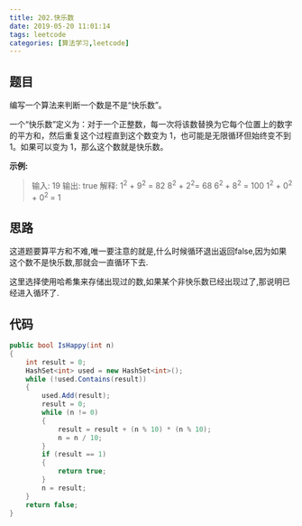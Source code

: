 ```yaml
---
title: 202.快乐数
date: 2019-05-20 11:01:14
tags: leetcode
categories: [算法学习,leetcode]
---
```

## 题目

编写一个算法来判断一个数是不是“快乐数”。

一个“快乐数”定义为：对于一个正整数，每一次将该数替换为它每个位置上的数字的平方和，然后重复这个过程直到这个数变为 1，也可能是无限循环但始终变不到 1。如果可以变为 1，那么这个数就是快乐数。

**示例:** 

> 输入: 19
> 输出: true
> 解释: 
> 1<sup>2</sup> + 9<sup>2</sup> = 82
> 8<sup>2</sup> + 2<sup>2</sup>= 68
> 6<sup>2 </sup>+ 8<sup>2</sup> = 100
> 1<sup>2</sup> + 0<sup>2</sup> + 0<sup>2 </sup>= 1

<!-- more -->

## 思路

这道题要算平方和不难,唯一要注意的就是,什么时候循环退出返回false,因为如果这个数不是快乐数,那就会一直循环下去.

这里选择使用哈希集来存储出现过的数,如果某个非快乐数已经出现过了,那说明已经进入循环了.

## 代码
```c#
public bool IsHappy(int n)
{
    int result = 0;
    HashSet<int> used = new HashSet<int>();
    while (!used.Contains(result))
    {
        used.Add(result);
        result = 0;
        while (n != 0)
        {
            result = result + (n % 10) * (n % 10);
            n = n / 10;
        }
        if (result == 1)
        {
            return true;
        }
        n = result;
    }
    return false;
}
```